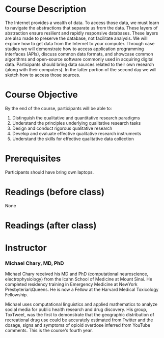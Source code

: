 # Course Description 

The Internet provides a wealth of data. To access those data, we must learn to navigate the abstractions that separate us from the data. These layers of abstraction ensure resilient and rapidly responsive databases. These layers are also made to preserve the database, not facilitate analysis. We will explore how to get data from the Internet to your computer. Through case studies we will demonstrate how to access application programming interfaces (APIs), discuss common data formats, and showcase common algorithms and open-source software commonly used in acquiring digital data. Participants should bring data sources related to their own research (along with their computers). In the latter portion of the second day we will sketch how to access those sources.

# Course Objective 

By the end of the course, participants will be able to:

1. Distinguish the qualitative and quantitative research paradigms
1. Understand the principles underlying qualitative research tasks
1. Design and conduct rigorous qualitative research
1. Develop and evaluate effective qualitative research instruments
1. Understand the skills for effective qualitative data collection

# Prerequisites

Participants should have bring own laptops.

# Readings (before class)
None

# Readings (after class)

# Instructor 
### Michael Chary, MD, PhD

Michael Chary received his MD and PhD (computational neuroscience, electrophysiology) from the Icahn School of Medicine at Mount Sinai. He completed residency training in Emergency Medicine at NewYork Presbyterian\Queens. He is now a Fellow at the Harvard Medical Toxicology Fellowship. 

Michael uses computational linguistics and applied mathematics to analyze social media for public health research and drug discovery. His group, ToxTweet, was the first to demonstrate that the geographic distribution of recreational drug use could be accurately estimated from Twitter and the dosage, signs and symptoms of opioid overdose inferred from YouTube comments. This is the course's fourth year. 

